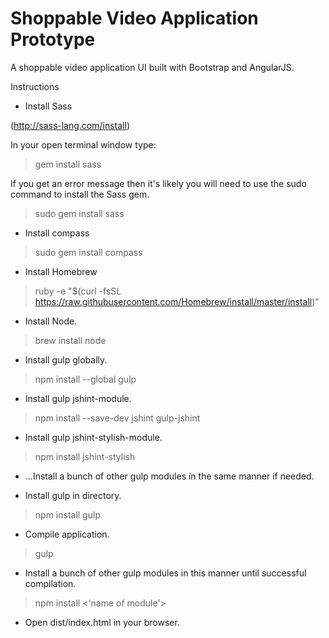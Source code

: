 # Shoppable Video Application Prototype

A shoppable video application UI built with Bootstrap and AngularJS.

Instructions

* Install Sass

(http://sass-lang.com/install)


In your open terminal window type:

> gem install sass

If you get an error message then it's likely you will need to use the sudo
command to install the Sass gem.

> sudo gem install sass


* Install compass

> sudo gem install compass


* Install Homebrew

> ruby -e "$(curl -fsSL https://raw.githubusercontent.com/Homebrew/install/master/install)"


* Install Node.

> brew install node


* Install gulp globally.

> npm install --global gulp


* Install gulp jshint-module.

> npm install --save-dev jshint gulp-jshint


* Install gulp jshint-stylish-module.

> npm install jshint-stylish


* ...Install a bunch of other gulp modules in the same manner if needed.


* Install gulp in directory.

> npm install gulp


* Compile application.

> gulp

* Install a bunch of other gulp modules in this manner until successful
  compilation.

> npm install <'name of module'>


* Open dist/index.html in your browser.
